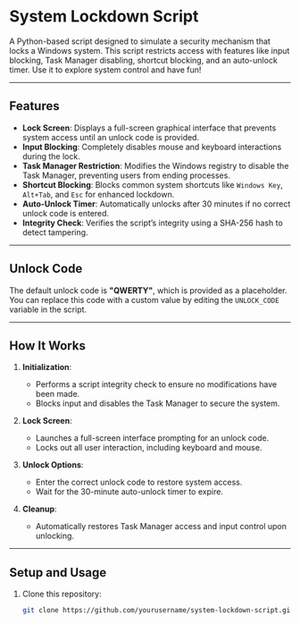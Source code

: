 # System Lockdown Script

A Python-based script designed to simulate a security mechanism that locks a Windows system. This script restricts access with features like input blocking, Task Manager disabling, shortcut blocking, and an auto-unlock timer. Use it to explore system control and have fun!

---

## **Features**
- **Lock Screen**: Displays a full-screen graphical interface that prevents system access until an unlock code is provided.
- **Input Blocking**: Completely disables mouse and keyboard interactions during the lock.
- **Task Manager Restriction**: Modifies the Windows registry to disable the Task Manager, preventing users from ending processes.
- **Shortcut Blocking**: Blocks common system shortcuts like `Windows Key`, `Alt+Tab`, and `Esc` for enhanced lockdown.
- **Auto-Unlock Timer**: Automatically unlocks after 30 minutes if no correct unlock code is entered.
- **Integrity Check**: Verifies the script’s integrity using a SHA-256 hash to detect tampering.

---

## **Unlock Code**
The default unlock code is **"QWERTY"**, which is provided as a placeholder. You can replace this code with a custom value by editing the `UNLOCK_CODE` variable in the script.

---

## **How It Works**
1. **Initialization**:
   - Performs a script integrity check to ensure no modifications have been made.
   - Blocks input and disables the Task Manager to secure the system.

2. **Lock Screen**:
   - Launches a full-screen interface prompting for an unlock code.
   - Locks out all user interaction, including keyboard and mouse.

3. **Unlock Options**:
   - Enter the correct unlock code to restore system access.
   - Wait for the 30-minute auto-unlock timer to expire.

4. **Cleanup**:
   - Automatically restores Task Manager access and input control upon unlocking.

---

## **Setup and Usage**
1. Clone this repository:
   ```bash
   git clone https://github.com/yourusername/system-lockdown-script.git
